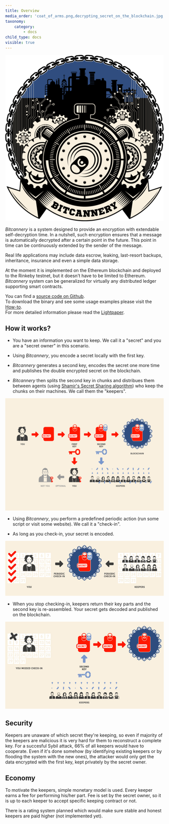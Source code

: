 ```yaml
---
title: Overview
media_order: 'coat_of_arms.png,decrypting_secret_on_the_blockchain.jpg,encrypting_secret_on_a_blockchain.jpg,storing_secrets_on_a_blockchain.jpg,encrypting_secret_on_a_blockchain.svg'
taxonomy:
    category:
        - docs
child_type: docs
visible: true
---
```


![](coat_of_arms.png)

*Bitcannery* is a system designed to provide an encryption with extendable self-decryption time. In a nutshell, such encryption ensures that a message is automatically decrypted after a certain point in the future. This point in time can be continuously extended by the sender of the message.

Real life applications may include data escrow, leaking, last-resort backups, inheritance, insurance and even a simple data storage.

At the moment it is implemented on the Ethereum blockchain and deployed to the Rinkeby testnet, but it doesn't have to be limited to Ethereum. *Bitcannery* system can be generalized for virtually any distributed ledger supporting smart contracts.

You can find a [source code on Github](https://github.com/bitcannery/bitcannery-cli).  
To download the binary and see some usage examples please visit the [How-to](https://bitcannery.net/howto).  
For more detailed information please read the [Lightpaper](https://bitcannery.net/lightpaper).

## How it works?

* You have an information you want to keep. We call it a "secret" and you are a "secret owner" in this scenario.

* Using *Bitcannery*, you encode a secret locally with the first key.

* *Bitcannery* generates a second key, encodes the secret one more time and publishes the double encrypted secret on the blockchain.

* *Bitcannery* then splits the second key in chunks and distribues them between agents (using [Shamir's Secret Sharing algorithm](https://en.wikipedia.org/wiki/Shamir%27s_Secret_Sharing)) who keep the chunks on their machines. We call them the "keepers".

![](encrypting_secret_on_a_blockchain.svg)

* Using *Bitcannery*, you perform a predefined periodic action (run some script or visit some website). We call it a "check-in".

* As long as you check-in, your secret is encoded.

![](storing_secrets_on_a_blockchain.jpg)

* When you stop checking-in, keepers return their key parts and the second key is
re-assembled. Your secret gets decoded and published on the blockchain.

![](decrypting_secret_on_the_blockchain.jpg)

## Security

Keepers are unaware of which secret they're keeping, so even if majority of the keepers are malicious it is very hard for them to reconstruct a complete key. For a succesful Sybil attack, 66% of all keepers would have to cooperate. Even if it's done somehow (by identifying existing keepers or by flooding the system with the new ones), the attacker would only get the data encrypted with the first key, kept privately by the secret owner.

## Economy

To motivate the keepers, simple monetary model is used. Every keeper earns a fee for performing his/her part. Fee is set by the secret owner, so it is up to each keeper to accept specific keeping contract or not.

There is a rating system planned which would make sure stable and honest keepers are paid higher (not implemented yet).
